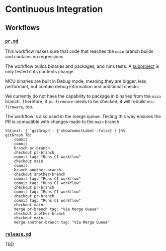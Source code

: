 Continuous Integration
======================

Workflows
---------

### [`pr.md`](../.github/workflows/pr.yml)

This workflow makes sure that code that reaches the `main` branch builds and contains no
regressions.

The workflow builds binaries and packages, and runs tests. A [subproject](glossary.md#subproject) is
only tested if its contents change.

MCU binaries are built in Debug mode, meaning they are bigger, less performant, but contain
debug information and additional checks.

We currently do not have the capability to package in binaries from the `main` branch.
Therefore, if `pi-firmware` needs to be checked, it will rebuild `mcu-firmware`, too. 

The workflow is also used in the merge queue. Testing this way ensures the PR is compatible with
changes made to the `main` branch.

```mermaid
%%{init: { 'gitGraph': {'showCommitLabel':false} } }%%
gitGraph TB:
    commit
    commit
    branch pr-branch
    checkout pr-branch
    commit tag: "Runs CI workflow"
    checkout main
    commit
    branch another-branch
    checkout another-branch
    commit tag: "Runs CI workflow"
    commit tag: "Runs CI workflow"
    checkout pr-branch
    commit tag: "Runs CI workflow"
    checkout pr-branch
    commit tag: "Runs CI workflow"
    checkout main
    merge pr-branch tag: "Via Merge Queue"
    checkout another-branch
    checkout main
    merge another-branch tag: "Via Merge Queue"
```

### [`release.md`](.)

TBD
